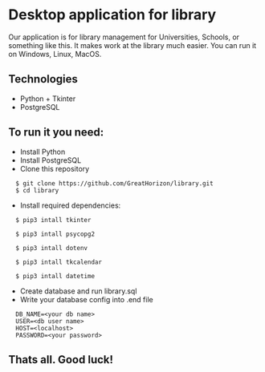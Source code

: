 # Desktop application for library

Our application is for library management for Universities, Schools, or something like this.
It makes work at the library much easier.
You can run it on Windows, Linux, MacOS.

## Technologies
 * Python + Tkinter
 * PostgreSQL

## To run it you need:
- Install Python
- Install PostgreSQL
- Clone this repository
```
  $ git clone https://github.com/GreatHorizon/library.git
  $ cd library
```
- Install required dependencies: 
```
  $ pip3 intall tkinter
  
  $ pip3 intall psycopg2
  
  $ pip3 intall dotenv
  
  $ pip3 intall tkcalendar
    
  $ pip3 intall datetime
```
- Create database and run library.sql
- Write your database config into .end file
```
  DB_NAME=<your db name>
  USER=<db user name>
  HOST=<localhost>
  PASSWORD=<your password>
```
## Thats all. Good luck!
